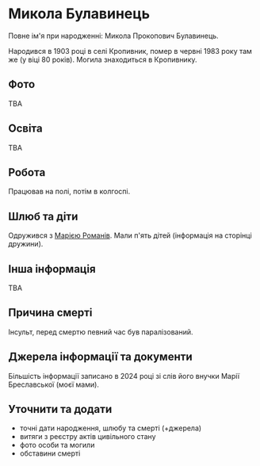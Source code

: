 # Микола Булавинець #

Повне ім'я при народженні: Микола Прокопович Булавинець.

Народився в 1903 році в селі Кропивник, помер в червні 1983 року там же (у віці 80 років). Могила знаходиться в Кропивнику.

## Фото ##

TBA

## Освіта ##

TBA

## Робота ##

Працював на полі, потім в колгоспі.

## Шлюб та діти ##

Одружився з [Марією Романів](Марія%20Романів.md). Мали п'ять дітей (інформація на сторінці дружини).

## Інша інформація ##

TBA

## Причина смерті ##

Інсульт, перед смертю певний час був паралізований.

## Джерела інформації та документи ##

Більшість інформації записано в 2024 році зі слів його внучки Марії Бреславської (моєї мами).

## Уточнити та додати ##

- точні дати народження, шлюбу та смерті (+джерела)
- витяги з реєстру актів цивільного стану
- фото особи та могили
- обставини смерті
